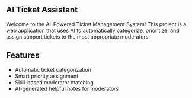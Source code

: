 ## AI Ticket Assistant

Welcome to the AI-Powered Ticket Management System! This project is a web application that uses AI to automatically categorize, prioritize, and assign support tickets to the most appropriate moderators.

## Features

- Automatic ticket categorization
- Smart priority assignment
- Skill-based moderator matching
- AI-generated helpful notes for moderators